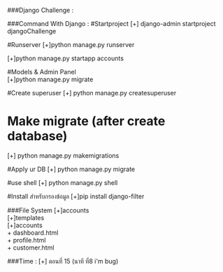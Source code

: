 ###Django Challenge :

###Command With Django :
#Startproject
[+] django-admin startproject djangoChallenge <br>

#Runserver
[+]python manage.py runserver <br>

[+]python manage.py startapp accounts<br>

#Models & Admin Panel  
[+]python manage.py migrate<br>

#Create superuser
[+] python manage.py createsuperuser<br>

# Make migrate (after create database)
[+] python manage.py  makemigrations<br>

#Apply ur DB
[+] python manage.py migrate<br>

#use shell
[+] python manage.py shell<br>

#Install สำหรับกรองข้อมูล
[+]pip install django-filter <br>

###File System
[+]accounts<br>
  [+]templates<br>
    [+]accounts <br>
      + dashboard.html <br>
      + profile.html <br>
      + customer.html <br>



###Time :
[+] ตอนที่ 15 (นาที ที่8 i'm bug)
